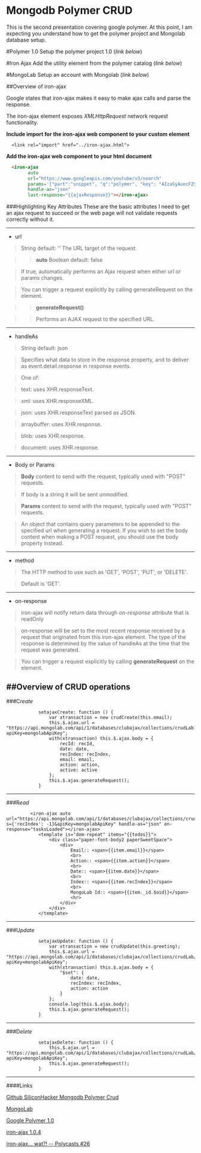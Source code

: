 # Mongodb Polymer CRUD
This is the second presentation covering google polymer.  At this point, I am expecting you understand how to get the polymer project and Mongolab database setup.

#Polymer 1.0
Setup the polymer project 1.0 (*link below*)

#Iron Ajax 
Add the utility element from the polymer catalog (*link below*)

#MongoLab
Setup an account with Mongolab (*link below*)


##Overview of iron-ajax 	

Google states that iron-ajax makes it easy to make ajax calls and parse the response.

The iron-ajax element exposes *XMLHttpRequest* network request functionality.

**Include import for the iron-ajax web component to your custom element**

```
  <link rel="import" href="../iron-ajax.html">
```

**Add the iron-ajax web component to your html document**

```html
  <iron-ajax 
        auto
        url="https://www.googleapis.com/youtube/v3/search"
        params='{"part":"snippet", "q":"polymer", "key": "AIzaSyAuecFZ9xJXbGDkQYWBmYrtzOGJD-iDIgI", "type": "video"}'
        handle-as="json"
        last-response="{{ajaxResponse}}"></iron-ajax>
```



###Highlighting Key Attributes
These are the basic attributes I need to get an ajax request to succeed or the web page will not validate requests correctly without it.

--------
* url

>String default: ''
The URL target of the request.

>> **auto**
Boolean default: false

>If true, automatically performs an Ajax request when either url or params changes.

>You can trigger a request explicitly by calling generateRequest on the element.

>> **generateRequest()**

>>Performs an AJAX request to the specified URL.



------
* handleAs

>String default: json

>Specifies what data to store in the response property, and to deliver as event.detail.response in response events.

>One of:

>text: uses XHR.responseText.

>xml: uses XHR.responseXML.

>json: uses XHR.responseText parsed as JSON.

>arraybuffer: uses XHR.response.

>blob: uses XHR.response.

>document: uses XHR.response.

------
* Body or Params

>**Body** content to send with the request, typically used with "POST" requests.

>If body is a string it will be sent unmodified.

>**Params** content to send with the request, typically used with "POST" requests.

>An object that contains query parameters to be appended to the specified url when generating a request. If you wish to set the body content when making a POST request, you should use the body property instead.

-------
* method

>The HTTP method to use such as 'GET', 'POST', 'PUT', or 'DELETE'. 

>Default is 'GET'.

----------
* on-response

>iron-ajax will notify return data through *on-response* attribute that is readOnly  

>on-response will be set to the most recent response received by a request that originated from this iron-ajax element. The type of the response is determined by the value of handleAs at the time that the request was generated.

>You can trigger a request explicitly by calling **generateRequest** on the element.

##Overview of CRUD operations
----------
###C*reate*
```
            setajaxCreate: function () {
                var xtransaction = new crudCreate(this.email);
                this.$.ajax.url = "https://api.mongolab.com/api/1/databases/clubajax/collections/crudLab?apiKey=mongolabApiKey";
                with(xtransaction) this.$.ajax.body = {
                    recId: recId,
                    date: date,
                    recIndex: recIndex,
                    email: email,
                    action: action,
                    active: active
                };
                this.$.ajax.generateRequest();
            }

```
----------
###R*ead*
```
         <iron-ajax auto url="https://api.mongolab.com/api/1/databases/clubajax/collections/crudLab?s={'recIndex': -1}&apiKey=mongolabApiKey" handle-as="json" on-response="tasksLoaded"></iron-ajax>
            <template is="dom-repeat" items="{{todos}}">
                <div class="paper-font-body2 paperSweetSpace">
                    <div>
                        Email:: <span>{{item.email}}</span>
                        <br>
                        Action:: <span>{{item.action}}</span>
                        <br>
                        Date:: <span>{{item.date}}</span>
                        <br>
                        Index:: <span>{{item.recIndex}}</span>
                        <br>                    
                        MongoLab Id:: <span>{{item._id.$oid}}</span>
                        <hr>
                    </div>
                </div>
            </template>

```
----------
###U*pdate*
```
            setajaxUpdate: function () {
                var xtransaction = new crudUpdate(this.greeting);                
                this.$.ajax.url = "https://api.mongolab.com/api/1/databases/clubajax/collections/crudLab/"+this.MongoLabId+"?apiKey=mongolabApiKey";
                with(xtransaction) this.$.ajax.body = {
                    "$set": {
                        date: date,
                        recIndex: recIndex,
                        action: action
                    }
                };
                console.log(this.$.ajax.body);
                this.$.ajax.generateRequest();
            }

```
----------
###D*elete*
```
            setajaxDelete: function () {
                this.$.ajax.url = "https://api.mongolab.com/api/1/databases/clubajax/collections/crudLab/"+this.MongoLabId+"?apiKey=mongolabApiKey";
                this.$.ajax.generateRequest();
            }

```

----------
####Links

[Github SiliconHacker Mongodb Polymer Crud](https://github.com/siliconhacker/MongodbPolymerCrud)

[MongoLab](https://mongolab.com/)

[Google Polymer 1.0](https://www.polymer-project.org/1.0/)

[iron-ajax 1.0.4](https://elements.polymer-project.org/elements/iron-ajax)

[iron-ajax… wat?! -- Polycasts #26](https://www.youtube.com/watch?t=3&v=k1eR_3KqJms)


